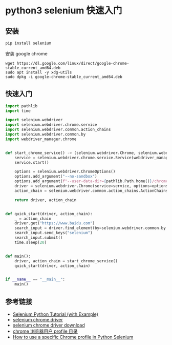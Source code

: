 # python3 selenium 快速入门

## 安装

```bash
pip install selenium
```

安装 google chrome

```
wget https://dl.google.com/linux/direct/google-chrome-stable_current_amd64.deb
sudo apt install -y xdg-utils
sudo dpkg -i google-chrome-stable_current_amd64.deb
```

## 快速入门

```python
import pathlib
import time

import selenium.webdriver
import selenium.webdriver.chrome.service
import selenium.webdriver.common.action_chains
import selenium.webdriver.common.by
import webdriver_manager.chrome


def start_chrome_service() -> (selenium.webdriver.Chrome, selenium.webdriver.common.action_chains.ActionChains):
    service = selenium.webdriver.chrome.service.Service(webdriver_manager.chrome.ChromeDriverManager().install())
    service.start()

    options = selenium.webdriver.ChromeOptions()
    options.add_argument("--no-sandbox")
    options.add_argument(f"--user-data-dir={pathlib.Path.home()}/chrome")
    driver = selenium.webdriver.Chrome(service=service, options=options)
    action_chain = selenium.webdriver.common.action_chains.ActionChains(driver)

    return driver, action_chain


def quick_start(driver, action_chain):
    _ = action_chain
    driver.get("https://www.baidu.com")
    search_input = driver.find_element(by=selenium.webdriver.common.by.By.ID, value="kw")
    search_input.send_keys("selenium")
    search_input.submit()
    time.sleep(20)


def main():
    driver, action_chain = start_chrome_service()
    quick_start(driver, action_chain)


if __name__ == "__main__":
    main()
```

## 参考链接

- [Selenium Python Tutorial (with Example)](https://www.browserstack.com/guide/python-selenium-to-run-web-automation-test)
- [selenium chrome driver](https://sites.google.com/chromium.org/driver/?pli=1)
- [selenium chrome driver download](https://sites.google.com/chromium.org/driver/downloads)
- [chrome 浏览器用户 profile 目录](https://sessionbuddy.com/chrome-profile-location/)
- [How to use a specific Chrome profile in Python Selenium](https://www.educative.io/answers/how-to-use-a-specific-chrome-profile-in-python-selenium)
